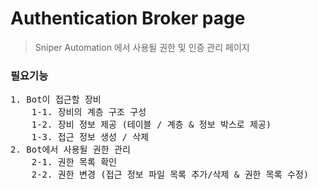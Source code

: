# Authentication Broker page
>Sniper Automation 에서 사용될 권한 및 인증 관리 페이지
### 필요기능
<pre>
1. Bot이 접근할 장비
	1-1. 장비의 계층 구조 구성
	1-2. 장비 정보 제공 (테이블 / 계층 & 정보 박스로 제공)
	1-3. 접근 정보 생성 / 삭제
2. Bot에서 사용될 권한 관리
	2-1. 권한 목록 확인
	2-2. 권한 변경 (접근 정보 파일 목록 추가/삭제 & 권한 목록 수정)
</pre>
